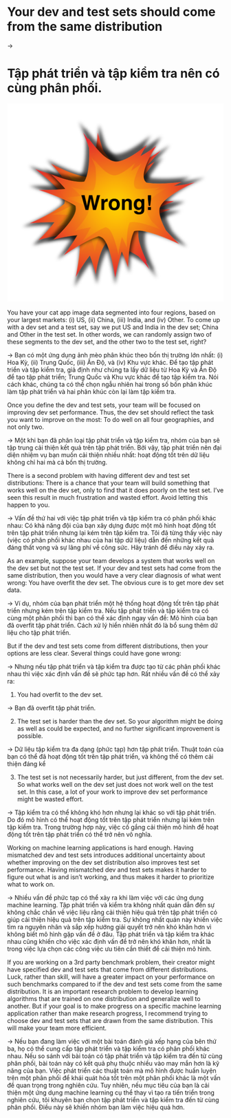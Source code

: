 # Your dev and test sets should come from the same distribution

->
# Tập phát triển và tập kiểm tra nên có cùng phân phối.
![img](../imgs/C06_01.png)

You have your cat app image data segmented into four regions, based on your largest markets: (i) US, (ii) China, (iii) India, and (iv) Other. To come up with a dev set and a test set, say we put US and India in the dev set; China and Other in the test set. In other words, we can randomly assign two of these segments to the dev set, and the other two to the test set, right?

->
Bạn có một ứng dụng ảnh mèo phân khúc theo bốn thị trường lớn nhất: (i) Hoa Kỳ, (ii) Trung Quốc, (iii) Ấn Độ, và (iv) Khu vực khác. Để tạo tập phát triển và tập kiểm tra, giả định như chúng ta lấy dữ liệu từ Hoa Kỳ và Ấn Độ để tạo tập phát triển; Trung Quốc và Khu vực khác để tạo tập kiểm tra. Nói cách khác, chúng ta có thể chọn ngẫu nhiên hai trong số bốn phân khúc làm tập phát triển và hai phân khúc còn lại làm tập kiểm tra.

Once you define the dev and test sets, your team will be focused on improving dev set performance. Thus, the dev set should reflect the task you want to improve on the most: To do well on all four geographies, and not only two.

->
Một khi bạn đã phân loại tập phát triển và tập kiểm tra, nhóm của bạn sẽ tập trung cải thiện kết quả trên tập phát triển. Bởi vậy, tập phát triển nên đại diện nhiệm vụ bạn muốn cải thiện nhiều nhất: hoạt động tốt trên dữ liệu không chỉ hai mà cả bốn thị trường.

There is a second problem with having different dev and test set distributions: There is a chance that your team will build something that works well on the dev set, only to find that it does poorly on the test set. I’ve seen this result in much frustration and wasted effort. Avoid letting this happen to you.

->
Vấn đề thứ hai với việc tập phát triển và tập kiểm tra có phân phối khác nhau: Có khả năng đội của bạn xây dựng được một mô hình hoạt động tốt trên tập phát triển nhưng lại kém trên tập kiểm tra. Tôi đã từng thấy việc này (việc có phân phối khác nhau của hai tập dữ liệu) dẫn đến những kết quả đáng thất vọng và sự lãng phí về công sức. Hãy tránh để điều này xảy ra. 

As an example, suppose your team develops a system that works well on the dev set but not the test set. If your dev and test sets had come from the same distribution, then you would have a very clear diagnosis of what went wrong: You have overfit the dev set. The obvious cure is to get more dev set data.

->
Ví dụ, nhóm của bạn phát triển một hệ thống hoạt động tốt trên tập phát triển nhưng kém trên tập kiểm tra. Nếu tập phát triển và tập kiểm tra có cùng một phân phối thì bạn có thể xác định ngay vấn đề: Mô hình của bạn đã overfit tập phát triển. Cách xử lý hiển nhiên nhất đó là bổ sung thêm dữ liệu cho tập phát triển.

But if the dev and test sets come from different distributions, then your options are less clear. Several things could have gone wrong:

->
Nhưng nếu tập phát triển và tập kiểm tra được tạo từ các phân phối khác nhau thì việc xác định vấn đề sẽ phức tạp hơn. Rất nhiều vấn đề có thể xảy ra:   

1. You had overfit to the dev set.

->
Bạn đã overfit tập phát triển.

2. The test set is harder than the dev set. So your algorithm might be doing as well as could be expected, and no further significant improvement is possible.

->
Dữ liệu tập kiểm tra đa dạng (phức tạp) hơn tập phát triển. Thuật toán của bạn có thể đã hoạt động tốt trên tập phát triển, và không thể có thêm cải thiện đáng kể  

3. The test set is not necessarily harder, but just different, from the dev set. So what works well on the dev set just does not work well on the test set. In this case, a lot of your work to improve dev set performance might be wasted effort.

->
Tập kiểm tra có thể không khó hơn nhưng lại khác so với tập phát triển. Do đó mô hình có thể hoạt động tốt trên tập phát triển nhưng lại kém trên tập kiểm tra. Trong trường hợp này, việc cố gắng cải thiện mô hình để hoạt động tốt trên tập phát triển có thể trở nên vô nghĩa.

Working on machine learning applications is hard enough. Having mismatched dev and test sets introduces additional uncertainty about whether improving on the dev set distribution also improves test set performance. Having mismatched dev and test sets makes it harder to figure out what is and isn’t working, and thus makes it harder to prioritize what to work on.

->
Nhiều vấn đề phức tạp có thể xảy ra khi làm việc với các ứng dụng machine learning. Tập phát triển và kiểm tra không nhất quán dẫn đến sự không chắc chắn về việc liệu rằng cải thiện hiệu quả trên tập phát triển có giúp cải thiện hiệu quả trên tập kiểm tra. Sự không nhất quán này khiến việc tìm ra nguyên nhân và sắp xếp hướng giải quyết trở nên khó khăn hơn vì không biết mô hình gặp vấn đề ở đâu. Tập phát triển và tập kiểm tra khác nhau cũng khiến cho việc xác định vấn đề trở nên khó khăn hơn, nhất là trong việc lựa chọn các công việc ưu tiên cần thiết để cải thiện mô hình.

If you are working on a 3rd party benchmark problem, their creator might have specified dev and test sets that come from different distributions. Luck, rather than skill, will have a greater impact on your performance on such benchmarks compared to if the dev and test sets come from the same distribution. It is an important research problem to develop learning algorithms that are trained on one distribution and generalize well to another. But if your goal is to make progress on a specific machine learning application rather than make research progress, I recommend trying to choose dev and test sets that are drawn from the same distribution. This will make your team more efficient.

->
Nếu bạn đang làm việc với một bài toán đánh giá xếp hạng của bên thứ ba, họ có thể cung cấp tập phát triển và tập kiểm tra có phân phối khác nhau. Nếu so sánh với bài toán có tập phát triển và tập kiểm tra đến từ cùng phân phối, bài toán này có kết quả phụ thuộc nhiều vào may mắn hơn là kỹ năng của bạn. Việc phát triển các thuật toán mà mô hình được huấn luyện trên một phân phối để khái quát hóa tốt trên một phân phối khác là một vấn đề quan trọng trong nghiên cứu. Tuy nhiên, nếu mục tiêu của bạn là cải thiện một ứng dụng machine learning cụ thể thay vì tạo ra tiến triển trong nghiên cứu, tôi khuyên bạn chọn tập phát triển và tập kiểm tra đến từ cùng phân phối. Điều này sẽ khiến nhóm bạn làm việc hiệu quả hơn.
